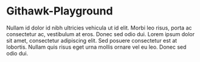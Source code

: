 # Githawk-Playground

Nullam id dolor id nibh ultricies vehicula ut id elit. Morbi leo risus, porta ac consectetur ac, vestibulum at eros. Donec sed odio dui. Lorem ipsum dolor sit amet, consectetur adipiscing elit. Sed posuere consectetur est at lobortis. Nullam quis risus eget urna mollis ornare vel eu leo. Donec sed odio dui.
